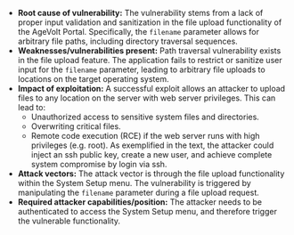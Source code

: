 - **Root cause of vulnerability:** The vulnerability stems from a lack of proper input validation and sanitization in the file upload functionality of the AgeVolt Portal. Specifically, the `filename` parameter allows for arbitrary file paths, including directory traversal sequences.
- **Weaknesses/vulnerabilities present:** Path traversal vulnerability exists in the file upload feature. The application fails to restrict or sanitize user input for the `filename` parameter, leading to arbitrary file uploads to locations on the target operating system.
- **Impact of exploitation:** A successful exploit allows an attacker to upload files to any location on the server with web server privileges. This can lead to:
    - Unauthorized access to sensitive system files and directories.
    - Overwriting critical files.
    - Remote code execution (RCE) if the web server runs with high privileges (e.g. root). As exemplified in the text, the attacker could inject an ssh public key, create a new user, and achieve complete system compromise by login via ssh.
- **Attack vectors:** The attack vector is through the file upload functionality within the System Setup menu. The vulnerability is triggered by manipulating the `filename` parameter during a file upload request.
- **Required attacker capabilities/position:** The attacker needs to be authenticated to access the System Setup menu, and therefore trigger the vulnerable functionality.